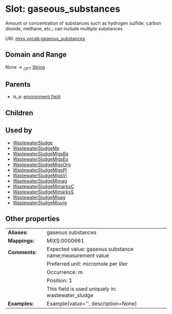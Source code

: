 
# Slot: gaseous_substances


Amount or concentration of substances such as hydrogen sulfide, carbon dioxide, methane, etc.; can include multiple substances

URI: [mixs.vocab:gaseous_substances](https://w3id.org/mixs/vocab/gaseous_substances)


## Domain and Range

None ->  <sub>OPT</sub> [String](types/String.md)

## Parents

 *  is_a: [environment field](environment_field.md)

## Children


## Used by

 * [WastewaterSludge](WastewaterSludge.md)
 * [WastewaterSludgeMe](WastewaterSludgeMe.md)
 * [WastewaterSludgeMigsBa](WastewaterSludgeMigsBa.md)
 * [WastewaterSludgeMigsEu](WastewaterSludgeMigsEu.md)
 * [WastewaterSludgeMigsOrg](WastewaterSludgeMigsOrg.md)
 * [WastewaterSludgeMigsPl](WastewaterSludgeMigsPl.md)
 * [WastewaterSludgeMigsVi](WastewaterSludgeMigsVi.md)
 * [WastewaterSludgeMimag](WastewaterSludgeMimag.md)
 * [WastewaterSludgeMimarksC](WastewaterSludgeMimarksC.md)
 * [WastewaterSludgeMimarksS](WastewaterSludgeMimarksS.md)
 * [WastewaterSludgeMisag](WastewaterSludgeMisag.md)
 * [WastewaterSludgeMiuvig](WastewaterSludgeMiuvig.md)

## Other properties

|  |  |  |
| --- | --- | --- |
| **Aliases:** | | gaseous substances |
| **Mappings:** | | MIXS:0000661 |
| **Comments:** | | Expected value: gaseous substance name;measurement value |
|  | | Preferred unit: micromole per liter |
|  | | Occurrence: m |
|  | | Position: 1 |
|  | | This field is used uniquely in: wastewater_sludge |
| **Examples:** | | Example(value='', description=None) |

